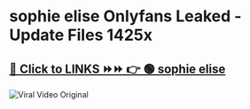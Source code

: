 
 # sophie elise Onlyfans Leaked - Update Files 1425x

## <h2><a href="https://clipsfans.com/sophie_elise&ref=git">🔗 Click to LINKS ⏩⏩ 👉 🟢 sophie elise </a></h2>

<a href="https://clipsfans.com/sophie_elise&ref=git" rel="nofollow" data-target="animated-image.originalLink"><img src="https://i.ibb.co.com/xMMVF88/686577567.gif" alt="Viral Video Original" style="max-width: 100%; display: inline-block;" data-target="animated-image.originalImage"></a>

